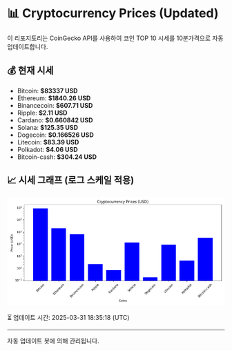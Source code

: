 
# 📊 Cryptocurrency Prices (Updated)

이 리포지토리는 CoinGecko API를 사용하여 코인 TOP 10 시세를 10분가격으로 자동 업데이트합니다.

## 💰 현재 시세
- Bitcoin: **$83337 USD**
- Ethereum: **$1840.26 USD**
- Binancecoin: **$607.71 USD**
- Ripple: **$2.11 USD**
- Cardano: **$0.660842 USD**
- Solana: **$125.35 USD**
- Dogecoin: **$0.166526 USD**
- Litecoin: **$83.39 USD**
- Polkadot: **$4.06 USD**
- Bitcoin-cash: **$304.24 USD**

## 📈 시세 그래프 (로그 스케일 적용)
![Crypto Prices](crypto_prices.png)

⏳ 업데이트 시간: 2025-03-31 18:35:18 (UTC)

---
자동 업데이트 봇에 의해 관리됩니다.
